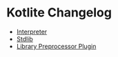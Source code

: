 # Kotlite Changelog

- [Interpreter](./interpreter/CHANGELOG.md)
- [Stdlib](./stdlib/CHANGELOG.md)
- [Library Preprocessor Plugin](./stdlib-processor-gradle-plugin/CHANGELOG.md)
